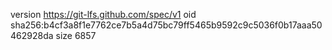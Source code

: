 version https://git-lfs.github.com/spec/v1
oid sha256:b4cf3a8f1e7762ce7b5a4d75bc79ff5465b9592c9c5036f0b17aaa50462928da
size 6857
